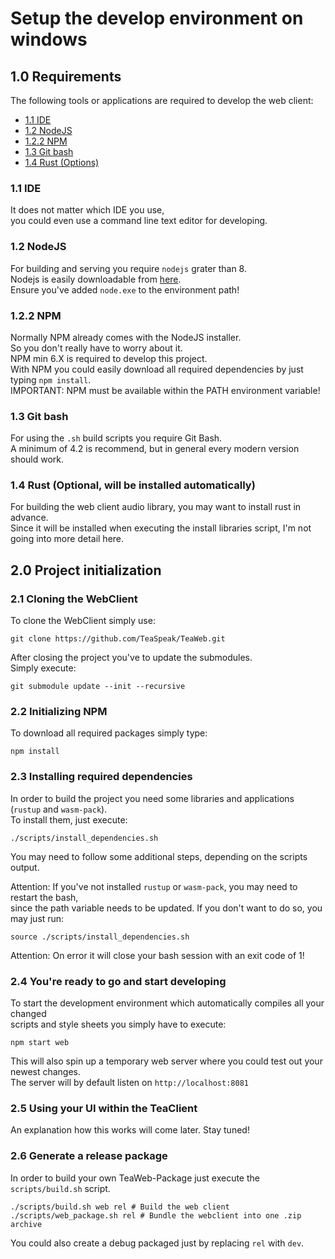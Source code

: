 # Setup the develop environment on windows
## 1.0 Requirements
The following tools or applications are required to develop the web client:
- [1.1 IDE](#11-ide)
- [1.2 NodeJS](#12-nodejs)
- [1.2.2 NPM](#122-npm)
- [1.3 Git bash](#13-git-bash)
- [1.4 Rust (Options)](#14-rust-optional-will-be-installed-automatically)

### 1.1 IDE
It does not matter which IDE you use,  
you could even use a command line text editor for developing.

### 1.2 NodeJS  
For building and serving you require `nodejs` grater than 8.  
Nodejs is easily downloadable from [here]().  
Ensure you've added `node.exe` to the environment path!  

### 1.2.2 NPM 
Normally NPM already comes with the NodeJS installer.  
So you don't really have to worry about it.  
NPM min 6.X is required to develop this project.  
With NPM you could easily download all required dependencies by just typing `npm install`.  
IMPORTANT: NPM must be available within the PATH environment variable!  

### 1.3 Git bash
For using the `.sh` build scripts you require Git Bash.  
A minimum of 4.2 is recommend, but in general every modern version should work.  

### 1.4 Rust (Optional, will be installed automatically)
For building the web client audio library, you may want to install rust in advance.  
Since it will be installed when executing the install libraries script, I'm not going into more detail here.  
  
## 2.0 Project initialization

### 2.1 Cloning the WebClient
To clone the WebClient simply use:  
```shell script
git clone https://github.com/TeaSpeak/TeaWeb.git
```
After closing the project you've to update the submodules.  
Simply execute:  
```shell script
git submodule update --init --recursive
```
  
### 2.2 Initializing NPM
To download all required packages simply type:  
```shell script
npm install
```

### 2.3 Installing required dependencies
In order to build the project you need some libraries and applications (`rustup` and `wasm-pack`).  
To install them, just execute:
```shell script
./scripts/install_dependencies.sh
```
You may need to follow some additional steps, depending on the scripts output.  
  
Attention: If you've not installed `rustup` or `wasm-pack`, you may need to restart the bash,  
since the path variable needs to be updated. If you don't want to do so, you may just run:  
```shell script
source ./scripts/install_dependencies.sh
```
Attention: On error it will close your bash session with an exit code of 1!    
  
### 2.4 You're ready to go and start developing
To start the development environment which automatically compiles all your changed  
scripts and style sheets you simply have to execute:
```shell script
npm start web
```
This will also spin up a temporary web server where you could test out your newest changes.  
The server will by default listen on `http://localhost:8081`  

### 2.5 Using your UI within the TeaClient
An explanation how this works will come later. Stay tuned!

### 2.6 Generate a release package  
In order to build your own TeaWeb-Package just execute the `scripts/build.sh` script.  
```shell script
./scripts/build.sh web rel # Build the web client
./scripts/web_package.sh rel # Bundle the webclient into one .zip archive
```
You could also create a debug packaged just by replacing `rel` with `dev`.  
